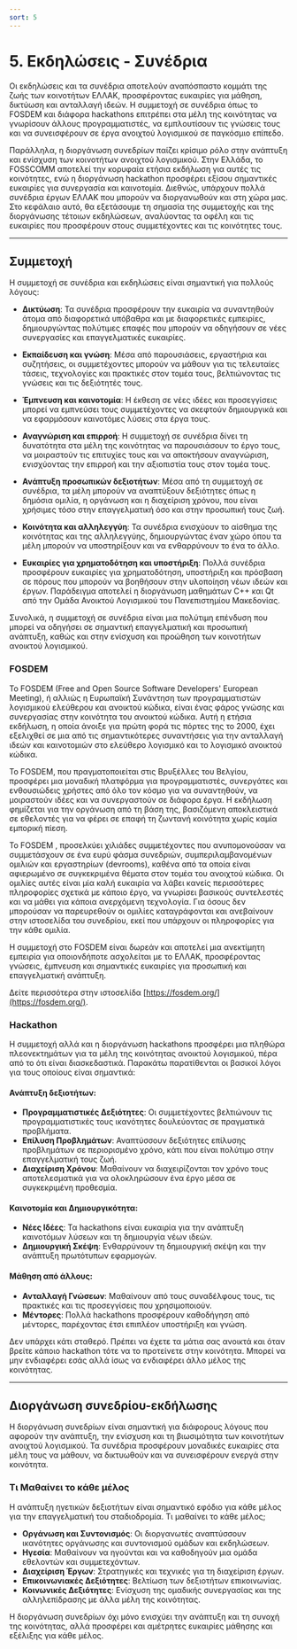 ```yaml
---
sort: 5
---
```


# 5. Εκδηλώσεις - Συνέδρια

Οι εκδηλώσεις και τα συνέδρια αποτελούν αναπόσπαστο κομμάτι της ζωής των κοινοτήτων ΕΛΛΑΚ, προσφέροντας ευκαιρίες για μάθηση, δικτύωση και ανταλλαγή ιδεών. Η συμμετοχή σε συνέδρια όπως το FOSDEM και διάφορα hackathons επιτρέπει στα μέλη της κοινότητας να γνωρίσουν άλλους προγραμματιστές, να εμπλουτίσουν τις γνώσεις τους και να συνεισφέρουν σε έργα ανοιχτού λογισμικού σε παγκόσμιο επίπεδο.

Παράλληλα, η διοργάνωση συνεδρίων παίζει κρίσιμο ρόλο στην ανάπτυξη και ενίσχυση των κοινοτήτων ανοιχτού λογισμικού. Στην Ελλάδα, το FOSSCOMM αποτελεί την κορυφαία ετήσια εκδήλωση για αυτές τις κοινότητες, ενώ η διοργάνωση hackathon προσφέρει εξίσου σημαντικές ευκαιρίες για συνεργασία και καινοτομία. Διεθνώς, υπάρχουν πολλά συνέδρια έργων ΕΛΛΑΚ που μπορούν να διοργανωθούν και στη χώρα μας. Στο κεφάλαιο αυτό, θα εξετάσουμε τη σημασία της συμμετοχής και της διοργάνωσης τέτοιων εκδηλώσεων, αναλύοντας τα οφέλη και τις ευκαιρίες που προσφέρουν στους συμμετέχοντες και τις κοινότητες τους.

---

## Συμμετοχή

Η συμμετοχή σε συνέδρια και εκδηλώσεις είναι σημαντική για πολλούς λόγους:

* **Δικτύωση**: Τα συνέδρια προσφέρουν την ευκαιρία να συναντηθούν άτομα από διαφορετικά υπόβαθρα και με διαφορετικές εμπειρίες, δημιουργώντας πολύτιμες επαφές που μπορούν να οδηγήσουν σε νέες συνεργασίες και επαγγελματικές ευκαιρίες.   

* **Εκπαίδευση και γνώση**: Μέσα από παρουσιάσεις, εργαστήρια και συζητήσεις, οι συμμετέχοντες μπορούν να μάθουν για τις τελευταίες τάσεις, τεχνολογίες και πρακτικές στον τομέα τους, βελτιώνοντας τις γνώσεις και τις δεξιότητές τους.   

* **Έμπνευση και καινοτομία**: Η έκθεση σε νέες ιδέες και προσεγγίσεις μπορεί να εμπνεύσει τους συμμετέχοντες να σκεφτούν δημιουργικά και να εφαρμόσουν καινοτόμες λύσεις στα έργα τους.  

* **Αναγνώριση και επιρροή**: Η συμμετοχή σε συνέδρια δίνει τη δυνατότητα στα μέλη της κοινότητας να παρουσιάσουν το έργο τους, να μοιραστούν τις επιτυχίες τους και να αποκτήσουν αναγνώριση, ενισχύοντας την επιρροή και την αξιοπιστία τους στον τομέα τους.   

* **Ανάπτυξη προσωπικών δεξιοτήτων**: Μέσα από τη συμμετοχή σε συνέδρια, τα μέλη μπορούν να αναπτύξουν δεξιότητες όπως η δημόσια ομιλία, η οργάνωση και η διαχείριση χρόνου, που είναι χρήσιμες τόσο στην επαγγελματική όσο και στην προσωπική τους ζωή.   

* **Κοινότητα και αλληλεγγύη**: Τα συνέδρια ενισχύουν το αίσθημα της κοινότητας και της αλληλεγγύης, δημιουργώντας έναν χώρο όπου τα μέλη μπορούν να υποστηρίξουν και να ενθαρρύνουν το ένα το άλλο.   

* **Ευκαιρίες για χρηματοδότηση και υποστήριξη**: Πολλά συνέδρια προσφέρουν ευκαιρίες για χρηματοδότηση, υποστήριξη και πρόσβαση σε πόρους που μπορούν να βοηθήσουν στην υλοποίηση νέων ιδεών και έργων. Παράδειγμα αποτελεί η διοργάνωση μαθημάτων C++ και Qt από την Ομάδα Ανοικτού Λογισμικού του Πανεπιστημίου Μακεδονίας.   

Συνολικά, η συμμετοχή σε συνέδρια είναι μια πολύτιμη επένδυση που μπορεί να οδηγήσει σε σημαντική επαγγελματική και προσωπική ανάπτυξη, καθώς και στην ενίσχυση και προώθηση των κοινοτήτων ανοικτού λογισμικού.

### FOSDEM

Το FOSDEM (Free and Open Source Software Developers' European Meeting), ή αλλιώς η Ευρωπαϊκή Συνάντηση των προγραμματιστών λογισμικού ελεύθερου και ανοικτού κώδικα, είναι ένας φάρος γνώσης και συνεργασίας στην κοινότητα του ανοικτού κώδικα. Αυτή η ετήσια εκδήλωση, η οποία άνοιξε για πρώτη φορά τις πόρτες της το 2000, έχει εξελιχθεί σε μια από τις σημαντικότερες συναντήσεις για την ανταλλαγή ιδεών και καινοτομιών στο ελεύθερο λογισμικό και το λογισμικό ανοικτού κώδικα.

Το FOSDEM, που πραγματοποιείται στις Βρυξέλλες του Βελγίου, προσφέρει μια μοναδική πλατφόρμα για προγραμματιστές, συνεργάτες και ενθουσιώδεις χρήστες από όλο τον κόσμο για να συναντηθούν, να μοιραστούν ιδέες και να συνεργαστούν σε διάφορα έργα. Η εκδήλωση φημίζεται για την οργάνωση από τη βάση της, βασιζόμενη αποκλειστικά σε εθελοντές για να φέρει σε επαφή τη ζωντανή κοινότητα χωρίς καμία εμπορική πίεση.

Το FOSDEM , προσελκύει χιλιάδες συμμετέχοντες που ανυπομονούσαν να συμμετάσχουν σε ένα ευρύ φάσμα συνεδριών, συμπεριλαμβανομένων ομιλιών και εργαστηρίων (devrooms), καθένα από τα οποία είναι αφιερωμένο σε συγκεκριμένα θέματα στον τομέα του ανοιχτού κώδικα. Οι ομιλίες αυτές είναι μία καλή ευκαιρία να λάβει κανείς περισσότερες πληροφορίες σχετικά με κάποιο έργο, να γνωρίσει βασικούς συντελεστές και να μάθει για κάποια ανερχόμενη τεχνολογία. Για όσους δεν μπορούσαν να παρευρεθούν οι ομιλίες καταγράφονται και ανεβαίνουν στην ιστοσελίδα του συνεδρίου, εκεί που υπάρχουν οι πληροφορίες για την κάθε ομιλία.

Η συμμετοχή στο FOSDEM είναι δωρεάν και αποτελεί μια ανεκτίμητη εμπειρία για οποιονδήποτε ασχολείται με το ΕΛΛΑΚ, προσφέροντας γνώσεις, έμπνευση και σημαντικές ευκαιρίες για προσωπική και επαγγελματική ανάπτυξη.

Δείτε περισσότερα στην ιστοσελίδα [https://fosdem.org/](https://fosdem.org/).

### Hackathon

Η συμμετοχή αλλά και η διοργάνωση hackathons προσφέρει μια πληθώρα πλεονεκτημάτων για τα μέλη της κοινότητας ανοικτού λογισμικού, πέρα από το ότι είναι διασκεδαστικά. Παρακάτω παρατίθενται οι βασικοί λόγοι για τους οποίους είναι σημαντικά:

#### Ανάπτυξη δεξιοτήτων:

* **Προγραμματιστικές Δεξιότητες**: Οι συμμετέχοντες βελτιώνουν τις προγραμματιστικές τους ικανότητες δουλεύοντας σε πραγματικά προβλήματα.   
* **Επίλυση Προβλημάτων**: Αναπτύσσουν δεξιότητες επίλυσης προβλημάτων σε περιορισμένο χρόνο, κάτι που είναι πολύτιμο στην επαγγελματική τους ζωή.   
* **Διαχείριση Χρόνου**: Μαθαίνουν να διαχειρίζονται τον χρόνο τους αποτελεσματικά για να ολοκληρώσουν ένα έργο μέσα σε συγκεκριμένη προθεσμία.   

#### Καινοτομία και Δημιουργικότητα:

* **Νέες Ιδέες**: Τα hackathons είναι ευκαιρία για την ανάπτυξη καινοτόμων λύσεων και τη δημιουργία νέων ιδεών.   
* **Δημιουργική Σκέψη**: Ενθαρρύνουν τη δημιουργική σκέψη και την ανάπτυξη πρωτότυπων εφαρμογών.   

#### Μάθηση από άλλους:

* **Ανταλλαγή Γνώσεων**: Μαθαίνουν από τους συναδέλφους τους, τις πρακτικές και τις προσεγγίσεις που χρησιμοποιούν.   
* **Μέντορες**: Πολλά hackathons προσφέρουν καθοδήγηση από μέντορες, παρέχοντας έτσι επιπλέον υποστήριξη και γνώση.   

Δεν υπάρχει κάτι σταθερό. Πρέπει να έχετε τα μάτια σας ανοικτά και όταν βρείτε κάποιο hackathon τότε να το προτείνετε στην κοινότητα. Μπορεί να μην ενδιαφέρει εσάς αλλά ίσως να ενδιαφέρει άλλο μέλος της κοινότητας.

---

## Διοργάνωση συνεδρίου-εκδήλωσης

Η διοργάνωση συνεδρίων είναι σημαντική για διάφορους λόγους που αφορούν την ανάπτυξη, την ενίσχυση και τη βιωσιμότητα των κοινοτήτων ανοιχτού λογισμικού. Τα συνέδρια προσφέρουν μοναδικές ευκαιρίες στα μέλη τους να μάθουν, να δικτυωθούν και να συνεισφέρουν ενεργά στην κοινότητα.

### Τι Μαθαίνει το κάθε μέλος

Η ανάπτυξη ηγετικών δεξιοτήτων είναι σημαντικό εφόδιο για κάθε μέλος για την επαγγελματική του σταδιοδρομία. Τι μαθαίνει το κάθε μέλος;

* **Οργάνωση και Συντονισμός**: Οι διοργανωτές αναπτύσσουν ικανότητες οργάνωσης και συντονισμού ομάδων και εκδηλώσεων.   
* **Ηγεσία**: Μαθαίνουν να ηγούνται και να καθοδηγούν μια ομάδα εθελοντών και συμμετεχόντων.   
* **Διαχείριση Έργων**: Στρατηγικές και τεχνικές για τη διαχείριση έργων.   
* **Επικοινωνιακές Δεξιότητες**: Βελτίωση των δεξιοτήτων επικοινωνίας.  
* **Κοινωνικές Δεξιότητες**: Ενίσχυση της ομαδικής συνεργασίας και της αλληλεπίδρασης με άλλα μέλη της κοινότητας.  

Η διοργάνωση συνεδρίων όχι μόνο ενισχύει την ανάπτυξη και τη συνοχή της κοινότητας, αλλά προσφέρει και αμέτρητες ευκαιρίες μάθησης και εξέλιξης για κάθε μέλος.


